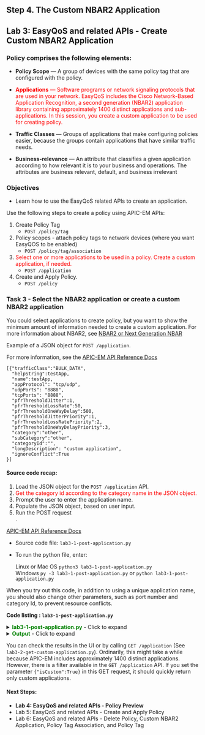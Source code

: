## Step 4. The Custom NBAR2 Application

## Lab 3: EasyQoS and related APIs - Create Custom NBAR2 Application

### Policy comprises the following elements:

* **Policy Scope** — A group of devices with the same policy tag that are configured with the policy.

* <font color='red'>**Applications** — Software programs or network signaling protocols that are used in your network. EasyQoS includes the Cisco Network-Based Application Recognition, a second generation (NBAR2) application library containing approximately 1400 distinct applications and sub-applications. In this session, you create a custom application to be used for creating policy.</font>

* **Traffic Classes** — Groups of applications that make configuring policies easier, because the groups contain applications that have similar traffic needs.

* **Business-relevance** — An attribute that classifies a given application according to how relevant it is to your business and operations. The attributes are business relevant, default, and business irrelevant


### Objectives
*  Learn how to use the EasyQoS related APIs to create an application.

Use the following steps to create a policy using APIC-EM APIs:


1. Create Policy Tag
   * `POST /policy/tag` 
2. Policy scopes - attach policy tags to network devices (where you want EasyQOS to be enabled)
   * `POST /policy/tag/association`
3. <font color='red'>Select one or more applications to be used in a policy. Create a custom application, if needed.</font>
   * `POST /application`
4. Create and Apply Policy.
   * `POST /policy`


### Task 3 - Select the NBAR2 application or create a custom NBAR2 application
You could select applications to create policy, but you want to show the minimum amount of information needed to create a custom application.
For more information about NBAR2, see [NBAR2 or Next Generation NBAR](http://www.cisco.com/c/en/us/products/collateral/ios-nx-os-software/network-based-application-recognition-nbar/qa_c67-697963.html)

Example of a JSON object for `POST /application`.

For more information, see the [APIC-EM API Reference Docs](https://developer.cisco.com/site/apic-em-rest-api/)

```
[{"trafficClass":"BULK_DATA",
  "helpString":testApp,
  "name":testApp,
  "appProtocol": "tcp/udp",
  "udpPorts": "8888",
  "tcpPorts": "8888",
  "pfrThresholdJitter":1,
  "pfrThresholdLossRate":50,
  "pfrThresholdOneWayDelay":500,
  "pfrThresholdJitterPriority":1,
  "pfrThresholdLossRatePriority":2,
  "pfrThresholdOneWayDelayPriority":3,
  "category":"other",
  "subCategory":"other",
  "categoryId":"",
  "longDescription": "custom application",
  "ignoreConflict":True
}]
```


#### Source code recap:
1. Load the JSON object for the `POST /application` API.
2.  <font color='red'>Get the category id according to the category name in the JSON object.</font>
3. Prompt the user to enter the application name.
4. Populate the JSON object, based on user input.
5. Run the POST request<br>.

[APIC-EM API Reference Docs](https://developer.cisco.com/site/apic-em-rest-api/)

* Source code file: `lab3-1-post-application.py`
* To run the python file, enter:<br>

  Linux or Mac OS  `python3 lab3-1-post-application.py`<br>
  Windows    `py -3 lab3-1-post-application.py` or `python lab3-1-post-application.py`<br>

When you try out this code, in addition to using a unique application name, you should also change other parameters, such as port number and category Id, to prevent resource conflicts.<br>

**Code listing : `lab3-1-post-application.py`**

<details>
<summary><font color='green'><b>lab3-1-post-application.py</b></font> - Click to expand</summary>

<pre><code>
"""
Script name: lab3-1-post-application.py
Create an application
"""

from apicem import \* # APIC-EM IP is assigned in apicem_config.py

def post_app(ap,app_json):
    """
    This function creates an application

    Parameters
    ----------
    ap (object): The apic-em object defined in apicem.py
    app_json(JSON): The JSON object for POST /application

    Return:
    -------
    None
    """

    ########## Get category id ##########
    # You need the category id in the JSON response from the `POST /application` API.
    # Get this id dynamically because the ids change when the DB is initialized.

    try:
        resp= ap.get(api="category") # The response (result) from "GET 'category" request
        response_json = resp.json() # Get the json-encoded content from response
        categories = response_json["response"] # category
    except:
        print ("Something is wrong. Cannot get category information")
        sys.exit()
    # Find the category id for the category name used in JSON
    for item in categories:
        if item["name"] == app_json["category"]:
            app_json["categoryId"] = item["id"]

    # Populate the JSON object with user input
    app_json["helpString"] = pApp
    app_json["name"] = pApp
    app_json["ignoreConflict"] = True

    # Important: Convert this to a list because the API requires one
    app_json = [app_json]

    # POST application url
    try:
        resp = ap.post(api="application",data=app\_json,printOut=True)
    except:
        print ("Something is wrong with the POST /application !")

##########################################################################

if \_\_name\_\_ == "\_\_main\_\_": # Only run as a script
    # Create a JSON object for the  POST request

    app_json = {
        "trafficClass":"BULK_DATA",
        "helpString":"",
        "name":"",
        "appProtocol": "tcp/udp",
        "udpPorts": "8888",
        "tcpPorts": "8888",
        "pfrThresholdJitter":1,
        "pfrThresholdLossRate":50,
        "pfrThresholdOneWayDelay":500,
        "pfrThresholdJitterPriority":1,
        "pfrThresholdLossRatePriority":2,
        "pfrThresholdOneWayDelayPriority":3,
        "category":"other",
        "subCategory":"other",
        "categoryId":"",
        "longDescription": "custom application",
        "ignoreConflict":True
        }

    ########## Prompt the user to enter the application name ##########
    # Stay in the loop until input is not null or is 'exit'

    while True:
        print ("** The name must include only letters, numbers, underscores, and hyphens, with no spaces between words **")
        pApp = input('=> Enter application name that you want to create: ')
        pApp = pApp.lstrip() # Ignore leading space
        if pApp.lower() == 'exit':
            sys.exit()
        if pApp == "":
            print ("Oops! The application name cannot be NULL. Please try again or enter 'exit'")
        else:
            break
    # Everything is OK so far. Initialize apicem instance and create application
    myapicem = apicem()
    post_app(myapicem,app_json)
</code></pre>
</details>

<details>
<summary><font color='green'><b>Output</b></font> - Click to expand</summary>

<pre><code>
** The name must include only letters, numbers, underscores, and hyphens, with no spaces between words **
=> Enter the application name that you want to create: devnet_app

Executing GET 'https://sandboxapicem.cisco.com/api/v1/category'

GET 'category' Status:  200


Executing POST 'https://sandboxapicem.cisco.com/api/v1/application'

POST 'application' Status:  202

Response:
 {
    "version": "1.0",
    "response": {
        "taskId": "8c42e078-f8c0-42f8-96b9-5f5402cff4fa",
        "url": "/api/v1/task/8c42e078-f8c0-42f8-96b9-5f5402cff4fa"
    }
}
</code></pre>
</details>

You can check the results in the UI or by calling  `GET /application` (See `lab3-2-get-custom-application.py`). Ordinarily, this might take a while because APIC-EM includes approximately 1400 distinct applications. However, there is a filter available in the `GET /application` API. If you set the parameter `{"isCustom":True}` in this GET request, it should quickly return only custom applications.

#### Next Steps:

* **Lab 4: EasyQoS and related APIs - Policy Preview**
* Lab 5: EasyQoS and related APIs - Create and Apply Policy
* Lab 6: EasyQoS and related APIs - Delete Policy, Custom NBAR2 Application, Policy Tag Association, and Policy Tag
